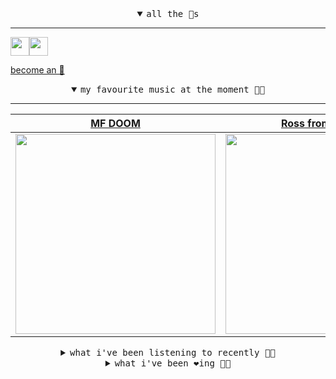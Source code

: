 <details open>

<summary align="center"><samp>all the 🥚s</samp></summary>
<hr />

<a href="https://github.com/pvinis"><img src="https://avatars.githubusercontent.com/u/100233?s=90&v=4" width="30" height="30" /><a href="https://github.com/maxPugh"><img src="https://avatars.githubusercontent.com/u/46350013?s=90&u=52a601eaa2d272b35477d096fe782ebf0a8a1f68&v=4" width="30" height="30" />

<samp><a href="https://github.com/bitttttten/bitttttten/stargazers">become an 🥚</a></samp>

</details>

<details open>

<summary align="center"><samp>my favourite music at the moment 🎵🎶</samp></summary>
<hr />

<!-- toc -->

| [MF DOOM](https://open.spotify.com/artist/2pAWfrd7WFF3XhVt9GooDL)                                                                                                | [Ross from Friends](https://open.spotify.com/artist/1Ma3pJzPIrAyYPNRkp3SUF)                                                                                      | [LUMP](https://open.spotify.com/artist/4gQsGkfdB4uVrNBqo4MhmI)                                                                                                   | [Four Tet](https://open.spotify.com/artist/7Eu1txygG6nJttLHbZdQOh)                                                                                               |
| ---------------------------------------------------------------------------------------------------------------------------------------------------------------- | ---------------------------------------------------------------------------------------------------------------------------------------------------------------- | ---------------------------------------------------------------------------------------------------------------------------------------------------------------- | ---------------------------------------------------------------------------------------------------------------------------------------------------------------- |
| [<img src="https://i.scdn.co/image/ab6761610000e5eb3e9a6caa41a80b9238a49784" width="320" height="auto">](https://open.spotify.com/artist/2pAWfrd7WFF3XhVt9GooDL) | [<img src="https://i.scdn.co/image/ab6761610000e5eb220be919258c7391c5c0727b" width="320" height="auto">](https://open.spotify.com/artist/1Ma3pJzPIrAyYPNRkp3SUF) | [<img src="https://i.scdn.co/image/ab6761610000e5eb9e412ed392a80791bbceecfd" width="320" height="auto">](https://open.spotify.com/artist/4gQsGkfdB4uVrNBqo4MhmI) | [<img src="https://i.scdn.co/image/ab6761610000e5eb84e29d09b4917bec2700a0d7" width="320" height="auto">](https://open.spotify.com/artist/7Eu1txygG6nJttLHbZdQOh) |

<!-- tocstop -->

</details>

<details>

<summary align="center"><samp>what i've been listening to recently 🎵🎶</samp></summary>
<hr />

<!-- toc -->

| [Purge<br />Amelie Lens, Farrago](https://open.spotify.com/track/16AWPFcIfmbrYvl4hjOVHD)                                                                        | [Moondancer<br />Boris Brejcha](https://open.spotify.com/track/541jLF5Yu9QIVmcY48CJhX)                                                                          | [The Daisy<br />Ross from Friends](https://open.spotify.com/track/0aegbRrg4oVF2kSMZwmnq8)                                                                       | [The Bond We Formed - Slam Rem…<br />Robert Hood](https://open.spotify.com/track/4jGdYbYXLSnSMp5yXEvJJD)                                                        |
| --------------------------------------------------------------------------------------------------------------------------------------------------------------- | --------------------------------------------------------------------------------------------------------------------------------------------------------------- | --------------------------------------------------------------------------------------------------------------------------------------------------------------- | --------------------------------------------------------------------------------------------------------------------------------------------------------------- |
| [<img src="https://i.scdn.co/image/ab6761610000e5eb48072c9c30a62b2de0d93ba5" width="320" height="auto">](https://open.spotify.com/track/16AWPFcIfmbrYvl4hjOVHD) | [<img src="https://i.scdn.co/image/ab6761610000e5eb33c9b5dcc05194199aa68410" width="320" height="auto">](https://open.spotify.com/track/541jLF5Yu9QIVmcY48CJhX) | [<img src="https://i.scdn.co/image/ab6761610000e5eb220be919258c7391c5c0727b" width="320" height="auto">](https://open.spotify.com/track/0aegbRrg4oVF2kSMZwmnq8) | [<img src="https://i.scdn.co/image/ab6761610000e5eb1dcaf9131e972852408873aa" width="320" height="auto">](https://open.spotify.com/track/4jGdYbYXLSnSMp5yXEvJJD) |

<!-- tocstop -->

</details>

<details>

<summary align="center"><samp>what i've been ❤️ing 🎵🎶</samp></summary>
<hr />

<!-- toc -->

| [I'm A Girl You Can Hold IRL<br />ML Buch](https://open.spotify.com/album/5ZrwHSdgcX7sgHpc373KEn)                                                               | [The Peach Tree Next Door Grew…<br />Dylan Henner](https://open.spotify.com/album/7HrfEaITd4aqzxVXSXJIsN)                                                       | [The Sun Made For A Soft Landi…<br />HAAi](https://open.spotify.com/album/2ruYajRlSa2ODHn7mxxNRk)                                                               | [Spirit Theme<br />OTTO](https://open.spotify.com/album/1V7QXhuUzIgvE7OatKdIMq)                                                                                 |
| --------------------------------------------------------------------------------------------------------------------------------------------------------------- | --------------------------------------------------------------------------------------------------------------------------------------------------------------- | --------------------------------------------------------------------------------------------------------------------------------------------------------------- | --------------------------------------------------------------------------------------------------------------------------------------------------------------- |
| [<img src="https://i.scdn.co/image/ab67616d0000b2731e2ac952d472cd8121b74f56" width="320" height="auto">](https://open.spotify.com/album/5ZrwHSdgcX7sgHpc373KEn) | [<img src="https://i.scdn.co/image/ab67616d0000b273e2a86b5bbc6c0415dc2b8cd9" width="320" height="auto">](https://open.spotify.com/album/7HrfEaITd4aqzxVXSXJIsN) | [<img src="https://i.scdn.co/image/ab67616d0000b27339374c383a5afb337de0dfd4" width="320" height="auto">](https://open.spotify.com/album/2ruYajRlSa2ODHn7mxxNRk) | [<img src="https://i.scdn.co/image/ab67616d0000b2731bd241ff3484b3309d77fd16" width="320" height="auto">](https://open.spotify.com/album/1V7QXhuUzIgvE7OatKdIMq) |

<!-- tocstop -->

</details>
